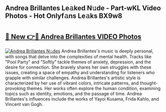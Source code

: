 ## Andrea Brillantes Le𝚊ked N𝚞de - Part-wKL Video Photos - Hot Onlyf𝚊ns Le𝚊ks BX9w8

# <h2><a href="http://ab78689.deff.icu/?id=Andrea+Brillantes">🔗 New 👉🔴 Andrea Brillantes VIDEO Photos</a></h2>

[![Andrea Brillantes N𝚞des](https://i.imgur.com/rIISA9y.gif)](http://ab78689.deff.icu/?id=Andrea+Brillantes)
Andrea Brillantes's music is deeply personal, with songs that delve into the complexities of mental health. Tracks like "Pool Party" and "Softly" tackle themes of anxiety, depression, and the desire for connection. She bravely shares her own struggles with these issues, creating a space of empathy and understanding for listeners who grapple with similar challenges. Andrea Brillantes's artistic style is characterized by her use of vibrant colors, intricate patterns, and thought-provoking themes. Her works often explore the human condition, examining topics such as identity, emotions, and the passage of time. Andrea Brillantes's influences include the works of Yayoi Kusama, Frida Kahlo, and Vincent van Gogh.
